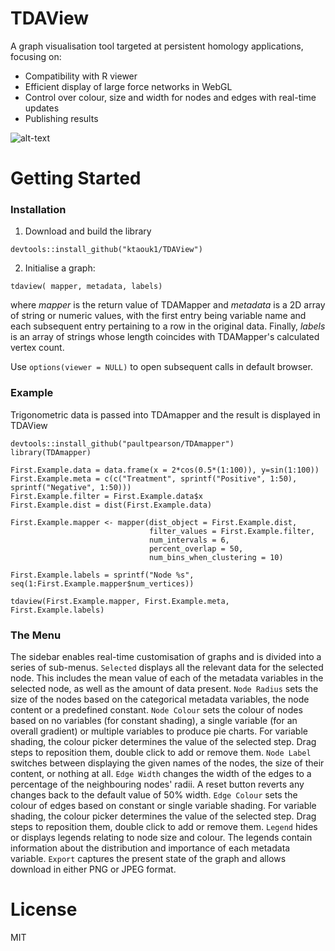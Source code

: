 # TDAView

A graph visualisation tool targeted at persistent homology applications, focusing on:

  - Compatibility with R viewer
  - Efficient display of large force networks in WebGL
  - Control over colour, size and width for nodes and edges with real-time updates
  - Publishing results

![alt-text](https://github.com/ktaouk1/TDAView/raw/master/src/TDAViewExample.PNG "Example Pic")


# Getting Started
### Installation
1. Download and build the library
```{r}
devtools::install_github("ktaouk1/TDAView")
```
2. Initialise a graph:
```{r}
tdaview( mapper, metadata, labels)
```
where *mapper* is the return value of TDAMapper and *metadata* is a 2D array of string or numeric values, with the first entry being variable name and each subsequent entry pertaining to a row in the original data. Finally, *labels* is an array of strings whose length coincides with TDAMapper's calculated vertex count. 

Use `options(viewer = NULL)` to open subsequent calls in default browser.

### Example
Trigonometric data is passed into TDAmapper and the result is displayed in TDAView
```{r}
devtools::install_github("paultpearson/TDAmapper")
library(TDAmapper)

First.Example.data = data.frame(x = 2*cos(0.5*(1:100)), y=sin(1:100))
First.Example.meta = c(c("Treatment", sprintf("Positive", 1:50), sprintf("Negative", 1:50)))
First.Example.filter = First.Example.data$x
First.Example.dist = dist(First.Example.data)

First.Example.mapper <- mapper(dist_object = First.Example.dist,
                               filter_values = First.Example.filter,
                               num_intervals = 6,
                               percent_overlap = 50,
                               num_bins_when_clustering = 10)

First.Example.labels = sprintf("Node %s", seq(1:First.Example.mapper$num_vertices))

tdaview(First.Example.mapper, First.Example.meta, First.Example.labels)
```
### The Menu
The sidebar enables real-time customisation of graphs and is divided into a series of sub-menus.
`Selected` displays all the relevant data for the selected node. This includes the mean value of each of the metadata variables in the selected node, as well as the amount of data present.
`Node Radius` sets the size of the nodes based on the categorical metadata variables, the node content or a predefined constant.
`Node Colour` sets the colour of nodes based on no variables (for constant shading), a single variable (for an overall gradient) or multiple variables to produce pie charts. For variable shading, the colour picker determines the value of the selected step. Drag steps to reposition them, double click to add or remove them.
`Node Label` switches between displaying the given names of the nodes, the size of their content, or nothing at all.
`Edge Width` changes the width of the edges to a percentage of the neighbouring nodes' radii. A reset button reverts any changes back to the default value of 50% width.
`Edge Colour` sets the colour of edges based on constant or single variable shading. For variable shading, the colour picker determines the value of the selected step. Drag steps to reposition them, double click to add or remove them.
`Legend` hides or displays legends relating to node size and colour. The legends contain information about the distribution and importance of each metadata variable.
`Export` captures the present state of the graph and allows download in either PNG or JPEG format.
# License
MIT
